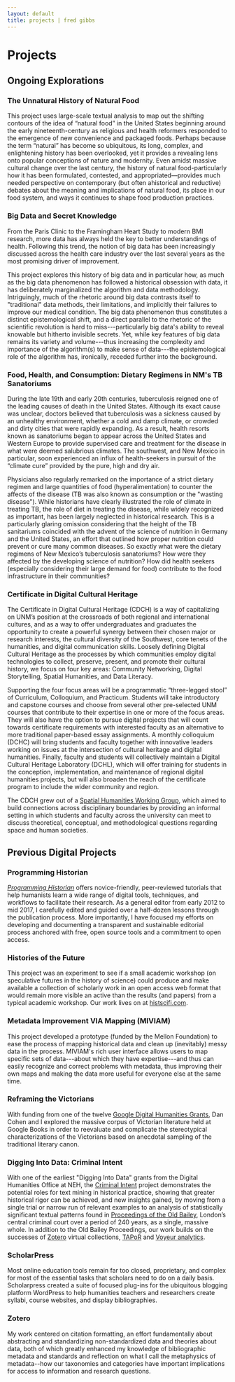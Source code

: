 ```yaml
---
layout: default
title: projects | fred gibbs
---
```


# Projects

## Ongoing Explorations

### The Unnatural History of Natural Food
This project uses large-scale textual analysis to map out the shifting contours of the idea of “natural food” in the United States beginning around the early nineteenth-century as religious and health reformers responded to the emergence of new convenience and packaged foods. Perhaps because the term “natural” has become so ubiquitous, its long, complex, and enlightening history has been overlooked, yet it provides a revealing lens onto popular conceptions of nature and modernity. Even amidst massive cultural change over the last century, the history of natural food-particularly how it has been formulated, contested, and appropriated—provides much needed perspective on contemporary (but often ahistorical and reductive) debates about the meaning and implications of natural food, its place in our food system, and ways it continues to shape food production practices.

### Big Data and Secret Knowledge
From the Paris Clinic to the Framingham Heart Study to modern BMI research, more data has always held the key to better understandings of health. Following this trend, the notion of big data has been increasingly discussed across the health care industry over the last several years as the most promising driver of improvement.

This project explores this history of big data and in particular how, as much as the big data phenomenon has followed a historical obsession with data, it has deliberately marginalized the algorithm and data methodology. Intriguingly, much of the rhetoric around big data contrasts itself to "traditional" data methods, their limitations, and implicitly their failures to improve our medical condition. The big data phenomenon thus constitutes a distinct epistemological shift, and a direct parallel to the rhetoric of the scientific revolution is hard to miss---particularly big data's ability to reveal knowable but hitherto invisible secrets. Yet, while key features of big data remains its variety and volume---thus increasing the complexity and importance of the algorithm(s) to make sense of data---the epistemological role of the algorithm has, ironically, receded further into the background.


### Food, Health, and Consumption: Dietary Regimens in NM's TB Sanatoriums
During the late 19th and early 20th centuries, tuberculosis reigned one of the leading causes of death in the United States. Although its exact cause was unclear, doctors believed that tuberculosis was a sickness caused by an unhealthy environment, whether a cold and damp climate, or crowded and dirty cities that were rapidly expanding. As a result, health resorts known as sanatoriums began to appear across the United States and Western Europe to provide supervised care and treatment for the disease in what were deemed salubrious climates. The southwest, and New Mexico in particular, soon experienced an influx of health-seekers in pursuit of the “climate cure” provided by the pure, high and dry air.

Physicians also regularly remarked on the importance of a strict dietary regimen and large quantities of food (hyperalimentation) to counter the affects of the disease (TB was also known as consumption or the "wasting disease"). While historians have clearly illustrated the role of climate in treating TB, the role of diet in treating the disease, while widely recognized as important, has been largely neglected in historical research. This is a particularly glaring omission considering that the height of the TB sanitariums coincided with the advent of the science of nutrition in Germany and the United States, an effort that outlined how proper nutrition could prevent or cure many common diseases. So exactly what were the dietary regimens of New Mexico’s tuberculosis sanatoriums? How were they affected by the developing science of nutrition? How did health seekers (especially considering their large demand for food) contribute to the food infrastructure in their communities?

### Certificate in Digital Cultural Heritage
The Certificate in Digital Cultural Heritage (CDCH) is a way of capitalizing on UNM’s position at the crossroads of both regional and international cultures, and as a way to offer undergraduates and graduates the opportunity to create a powerful synergy between their chosen major or research interests, the cultural diversity of the Southwest, core tenets of the humanities, and digital communication skills. Loosely defining Digital Cultural Heritage as the processes by which communities employ digital technologies to collect, preserve, present, and promote their cultural history, we focus on four key areas: Community Networking, Digital Storytelling, Spatial Humanities, and Data Literacy.

Supporting the four focus areas will be a programmatic “three-legged stool” of Curriculum, Colloquium, and Practicum. Students will take introductory and capstone courses and choose from several other pre-selected UNM courses that contribute to their expertise in one or more of the focus areas. They will also have the option to pursue digital projects that will count towards certificate requirements with interested faculty as an alternative to more traditional paper-based essay assignments. A monthly colloquium (DCHC) will bring students and faculty together with innovative leaders working on issues at the intersection of cultural heritage and digital humanities. Finally, faculty and students will collectively maintain a Digital Cultural Heritage Laboratory (DCHL), which will offer training for students in the conception, implementation, and maintenance of regional digital humanities projects, but will also broaden the reach of the certificate program to include the wider community and region.

The CDCH grew out of a [Spatial Humanities Working Group](http://spatialhumanities.unm.edu), which aimed to build connections across disciplinary boundaries by providing an informal setting in which students and faculty across the university can meet to discuss theoretical, conceptual, and methodological questions regarding space and human societies.



## Previous Digital Projects

### Programming Historian
[_Programming Historian_](http://programminghistorian.org) offers novice-friendly, peer-reviewed tutorials that help humanists learn a wide range of digital tools, techniques, and workflows to facilitate their research. As a general editor from early 2012 to mid 2017, I carefully edited and guided over a half-dozen lessons through the publication process. More importantly, I have focused my efforts on developing and documenting a transparent and sustainable editorial process anchored with free, open source tools and a commitment to open access.

### Histories of the Future
This project was an experiment to see if a small academic workshop (on speculative futures in the history of science) could produce and make available a collection of scholarly work in an open access web format that would remain more visible an active than the results (and papers) from a typical academic workshop. Our work lives on at [histscifi.com](http://histscifi.com).

### Metadata Improvement VIA Mapping (MIVIAM)
This project developed a prototype (funded by the Mellon Foundation) to ease the process of mapping historical data and clean up (inevitably) messy data in the process. MIVIAM's rich user interface allows users to map specific sets of data---about which they have expertise---and thus can easily recognize and correct problems with metadata, thus improving their own maps and making the data more useful for everyone else at the same time.

### Reframing the Victorians
With funding from one of the twelve [Google Digital Humanities Grants](http://googleblog.blogspot.com/2010/07/our-commitment-to-digital-humanities.html), Dan Cohen and I explored the massive corpus of Victorian literature held at Google Books in order to reevaluate and complicate the stereotypical characterizations of the Victorians based on anecdotal sampling of the traditional literary canon.

### Digging Into Data: Criminal Intent
With one of the earliest "Digging Into Data" grants from the Digital Humanities Office at NEH, the [Criminal Intent](http://criminalintent.org) project demonstrates the potential roles for text mining in historical practice, showing that greater historical rigor can be achieved, and new insights gained, by moving from a single trial or narrow run of relevant examples to an analysis of statistically significant textual patterns found in [Proceedings of the Old Bailey](http://oldbaileyonline.org), London’s central criminal court over a period of 240 years, as a single, massive whole. In addition to the Old Bailey Proceedings, our work builds on the successes of [Zotero](http://zotero.org) virtual collections, [TAPoR](http://portal.tapor.ca/portal/portal) and [Voyeur analytics](voyeurtools.org).

### ScholarPress
Most online education tools remain far too closed, proprietary, and complex for most of the essential tasks that scholars need to do on a daily basis. Scholarpress created a suite of focused plug-ins for the ubiquitous blogging platform WordPress to help humanities teachers and researchers create syllabi, course websites, and display bibliographies.

### Zotero
My work centered on citation formatting, an effort fundamentally about abstracting and standardizing non-standardized data and theories about data, both of which greatly enhanced my knowledge of bibliographic metadata and standards and reflection on what I call the metaphysics of metadata--how our taxonomies and categories have important implications for access to information and research questions.
